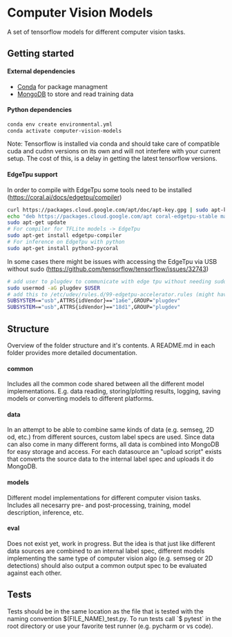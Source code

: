 # Computer Vision Models
A set of tensorflow models for different computer vision tasks.

## Getting started
#### External dependencies
- [Conda](https://docs.conda.io/en/latest/miniconda.html) for package managment
- [MongoDB](https://docs.mongodb.com/manual/installation/) to store and read training data
#### Python dependencies
```bash
conda env create environmental.yml
conda activate computer-vision-models
```
Note: Tensorflow is installed via conda and should take care of compatible cuda and cudnn versions on its own and will not interfere with your current setup. The cost of this, is a delay in getting the latest tensorflow versions.
#### EdgeTpu support
In order to compile with EdgeTpu some tools need to be installed (https://coral.ai/docs/edgetpu/compiler)
```bash
curl https://packages.cloud.google.com/apt/doc/apt-key.gpg | sudo apt-key add -
echo "deb https://packages.cloud.google.com/apt coral-edgetpu-stable main" | sudo tee /etc/apt/sources.list.d/coral-edgetpu.list
sudo apt-get update
# For compiler for TFLite models -> EdgeTpu
sudo apt-get install edgetpu-compiler
# For inference on EdgeTpu with python
sudo apt-get install python3-pycoral
```
In some cases there might be issues with accessing the EdgeTpu via USB without sudo (https://github.com/tensorflow/tensorflow/issues/32743)
```bash
# add user to plugdev to communicate with edge tpu without needing sudo
sudo usermod -aG plugdev $USER
# add this to /etc/udev/rules.d/99-edgetpu-accelerator.rules (might have to create the file first)
SUBSYSTEM=="usb",ATTRS{idVendor}=="1a6e",GROUP="plugdev"
SUBSYSTEM=="usb",ATTRS{idVendor}=="18d1",GROUP="plugdev"
```

## Structure
Overview of the folder structure and it's contents. A README.md in each folder provides more detailed documentation.
#### common
Includes all the common code shared between all the different model implementations. E.g. data reading, storing/plotting results, logging, saving models or converting models to different platforms.
#### data
In an attempt to be able to combine same kinds of data (e.g. semseg, 2D od, etc.) from different sources, custom label specs are used. Since data can also come in many different forms, all data is combined into MongoDB for easy storage and access. For each datasource an "upload script" exists that converts the source data to the internal label spec and uploads it do MongoDB.
#### models
Different model implementations for different computer vision tasks. Includes all necesarry pre- and post-processing, training, model description, inference, etc.
#### eval
Does not exist yet, work in progress. But the idea is that just like different data sources are combined to an internal label spec, different models implementing the same type of computer vision algo (e.g. semseg or 2D detections) should also output a common output spec to be evaluated against each other.

## Tests
Tests should be in the same location as the file that is tested with the naming convention $(FILE_NAME)_test.py. To run tests call `$ pytest` in the root directory or use your favorite test runner (e.g. pycharm or vs code).
